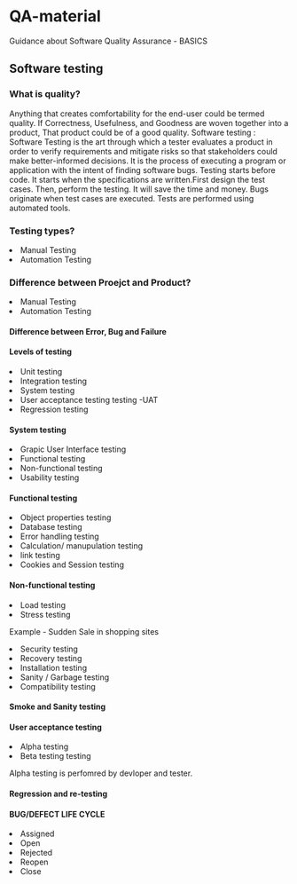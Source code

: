 # QA-material
Guidance about Software Quality Assurance - BASICS
<h2>Software testing </h2>
<h3> What is quality?</h3>
<p> Anything that creates comfortability for the end-user could be termed quality.
If Correctness, Usefulness, and Goodness are woven together into a product, That product
could be of a good quality.
 Software testing : Software Testing is the art through which a tester evaluates a product in order to verify
requirements and mitigate risks so that stakeholders could make better-informed decisions.
It is the process of executing a program or application with the intent of finding software bugs.
Testing starts before code. It starts when the specifications are written.First design the test cases. Then, perform the testing. It will save the time and money. Bugs originate when test cases are executed. Tests are performed using automated tools.
 <h3>Testing types?</h3>
 <p><li>Manual Testing</li>
<li>Automation Testing</li></p>
 <h3>Difference between Proejct and Product? </h3>
 <p><li>Manual Testing</li>
<li>Automation Testing</li></p>
 
 <h4>Difference between Error, Bug and Failure</h4>
 <h4>Levels of testing</h4>
 <p><li> Unit testing</li>
 <li>Integration testing</li>
 <li>System testing</li>
 <li>User acceptance testing testing -UAT</li>
 <li>Regression testing</li>
</p>
<h4>System testing</h4>
 <p><li>Grapic User Interface testing</li>
 <li>Functional testing</li>
 <li>Non-functional testing</li>
 <li>Usability testing</li>
 </p>
 <h4>Functional testing</h4>
 <p><li>Object properties testing</li>
 <li>Database testing</li>
 <li>Error handling testing</li>
 <li>Calculation/ manupulation testing</li>
 <li>link testing</li>
 <li>Cookies and Session testing</li>
 
  <h4>Non-functional testing</h4>
 <p><li>Load testing</li>
 <li>Stress testing</li>
 <p> Example - Sudden Sale in shopping sites</p>
 <li>Security testing</li>
 <li>Recovery testing</li>
 <li>Installation testing</li>
 <li>Sanity / Garbage testing</li>
 <li>Compatibility testing</li>
 </p>
 <h4>Smoke and Sanity testing</h4>
<h4>User acceptance testing</h4>
<li>Alpha testing</li>
 <li>Beta testing testing</li>
<p> Alpha testing is perfomred by devloper and tester.
<h4>Regression and re-testing </h4>
<h4>BUG/DEFECT LIFE CYCLE </h4>
<li>Assigned </li>
<li> Open </li>
<li> Rejected </li>
<li> Reopen </li>
<li> Close </li>
 </p>
 
 
 
 
 
 
